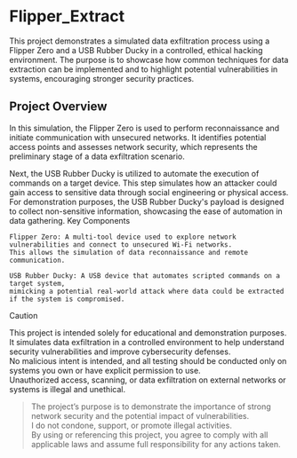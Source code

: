 <h1>Flipper_Extract</h1>

This project demonstrates a simulated data exfiltration process using a Flipper Zero and a USB Rubber Ducky in a controlled, ethical hacking environment. The purpose is to showcase how common techniques for data extraction can be implemented and to highlight potential vulnerabilities in systems, encouraging stronger security practices.

<h2>Project Overview</h2>

In this simulation, the Flipper Zero is used to perform reconnaissance and initiate communication with unsecured networks. It identifies potential access points and assesses network security, which represents the preliminary stage of a data exfiltration scenario.

Next, the USB Rubber Ducky is utilized to automate the execution of commands on a target device. This step simulates how an attacker could gain access to sensitive data through social engineering or physical access. For demonstration purposes, the USB Rubber Ducky's payload is designed to collect non-sensitive information, showcasing the ease of automation in data gathering.
Key Components

    Flipper Zero: A multi-tool device used to explore network vulnerabilities and connect to unsecured Wi-Fi networks. 
    This allows the simulation of data reconnaissance and remote communication.
    
    USB Rubber Ducky: A USB device that automates scripted commands on a target system, 
    mimicking a potential real-world attack where data could be extracted if the system is compromised.

> [!CAUTION]
This project is intended solely for educational and demonstration purposes. It simulates data exfiltration in a controlled environment to help understand security vulnerabilities and improve cybersecurity defenses. <br>
No malicious intent is intended, and all testing should be conducted only on systems you own or have explicit permission to use. <br>
Unauthorized access, scanning, or data exfiltration on external networks or systems is illegal and unethical. <br>
> The project’s purpose is to demonstrate the importance of strong network security and the potential impact of vulnerabilities. <br>
> I do not condone, support, or promote illegal activities. <br>
By using or referencing this project, you agree to comply with all applicable laws and assume full responsibility for any actions taken.
